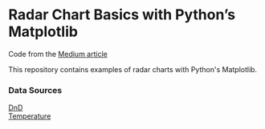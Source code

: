 # Radar Chart Basics with Python’s Matplotlib
Code from the [Medium article](https://medium.com/python-in-plain-english/radar-chart-basics-with-pythons-matplotlib-ba9e002ddbcd)

This repository contains examples of radar charts with Python's Matplotlib.

### Data Sources
[DnD](https://gist.github.com/tkfu/9819e4ac6d529e225e9fc58b358c3479)  
[Temperature](https://www.kaggle.com/sudalairajkumar/daily-temperature-of-major-cities)
